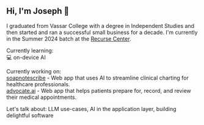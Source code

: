 ## Hi, I'm Joseph 👋

I graduated from Vassar College with a degree in Independent Studies and then started and ran a successful small business for a decade. I'm currently in the Summer 2024 batch at the [Recurse Center](https://www.recurse.com/). 
 
Currently learning:  
💻 on-device AI

Currently working on:  
[soapnotescribe](https://github.com/josephrmartinez/soapnotescribe) - Web app that uses AI to streamline clinical charting for healthcare professionals.  
[advocate.ai](https://github.com/josephrmartinez/advocate.ai) - Web app that helps patients prepare for, record, and review their medical appointments.  

Let's talk about: LLM use-cases, AI in the application layer, building delightful software
